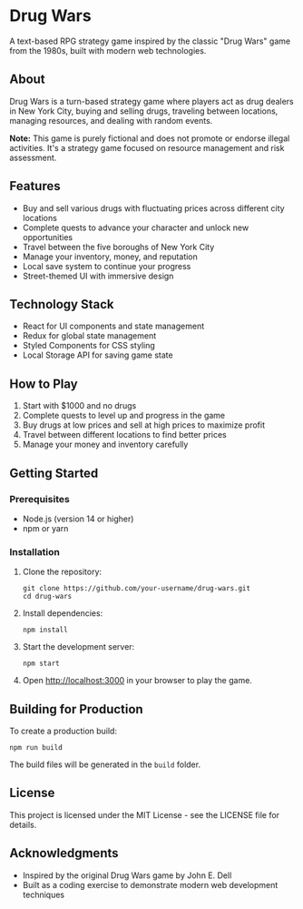 # Drug Wars

A text-based RPG strategy game inspired by the classic "Drug Wars" game from the 1980s, built with modern web technologies.

## About

Drug Wars is a turn-based strategy game where players act as drug dealers in New York City, buying and selling drugs, traveling between locations, managing resources, and dealing with random events.

**Note:** This game is purely fictional and does not promote or endorse illegal activities. It's a strategy game focused on resource management and risk assessment.

## Features

- Buy and sell various drugs with fluctuating prices across different city locations
- Complete quests to advance your character and unlock new opportunities
- Travel between the five boroughs of New York City
- Manage your inventory, money, and reputation
- Local save system to continue your progress
- Street-themed UI with immersive design

## Technology Stack

- React for UI components and state management
- Redux for global state management
- Styled Components for CSS styling
- Local Storage API for saving game state

## How to Play

1. Start with $1000 and no drugs
2. Complete quests to level up and progress in the game
3. Buy drugs at low prices and sell at high prices to maximize profit
4. Travel between different locations to find better prices
5. Manage your money and inventory carefully

## Getting Started

### Prerequisites

- Node.js (version 14 or higher)
- npm or yarn

### Installation

1. Clone the repository:
   ```
   git clone https://github.com/your-username/drug-wars.git
   cd drug-wars
   ```

2. Install dependencies:
   ```
   npm install
   ```

3. Start the development server:
   ```
   npm start
   ```

4. Open [http://localhost:3000](http://localhost:3000) in your browser to play the game.

## Building for Production

To create a production build:

```
npm run build
```

The build files will be generated in the `build` folder.

## License

This project is licensed under the MIT License - see the LICENSE file for details.

## Acknowledgments

- Inspired by the original Drug Wars game by John E. Dell
- Built as a coding exercise to demonstrate modern web development techniques 